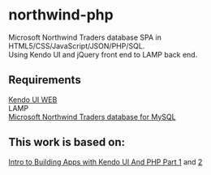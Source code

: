 northwind-php
=============

Microsoft Northwind Traders database SPA in HTML5/CSS/JavaScript/JSON/PHP/SQL.<br>
Using Kendo UI and jQuery front end to LAMP back end.

## Requirements

[Kendo UI WEB](http://www.kendoui.com/download/download-kendo.aspx "")<br>
LAMP<br>
[Microsoft Northwind Traders database for MySQL](http://northwindextended.googlecode.com/files/Northwind.MySQL5.sql "")

## This work is based on:

[Intro to Building Apps with Kendo UI And PHP Part 1](http://docs.kendoui.com/tutorials/PHP/build-apps-with-kendo-ui-and-php "") and [2](http://http://docs.kendoui.com/tutorials/PHP/build-apps-with-kendo-ui-and-php-2 "")
